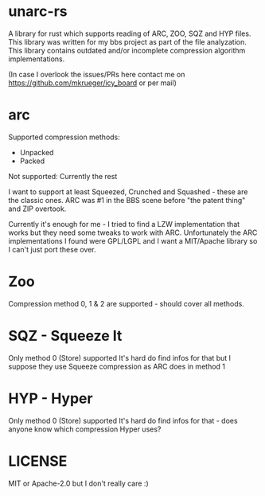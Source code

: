 # unarc-rs
A library for rust which supports reading of ARC, ZOO, SQZ and HYP files.
This library was written for my bbs project as part of the file analyzation.
This library contains outdated and/or incomplete compression algorithm implementations. 

(In case I overlook  the issues/PRs here contact me on https://github.com/mkrueger/icy_board or per mail)

# arc
Supported compression methods:

* Unpacked
* Packed

Not supported: Currently the rest

I want to support at least Squeezed, Crunched and Squashed - these are the classic ones.
ARC was #1 in the BBS scene before "the patent thing" and ZIP overtook.

Currently it's enough for me - I tried to find a LZW implementation that works but they need some tweaks to work with ARC.
Unfortunately the ARC implementations I found were GPL/LGPL and I want a MIT/Apache library so I can't just port these over.

# Zoo
Compression method 0, 1 & 2 are supported - should cover all methods.

# SQZ - Squeeze It
Only method 0 (Store) supported
It's hard do find infos for that but I suppose they use Squeeze compression as ARC does in method 1

# HYP - Hyper
Only method 0 (Store) supported
It's hard do find infos for that - does anyone know which compression Hyper uses?

# LICENSE

MIT or Apache-2.0 but I don't really care :)